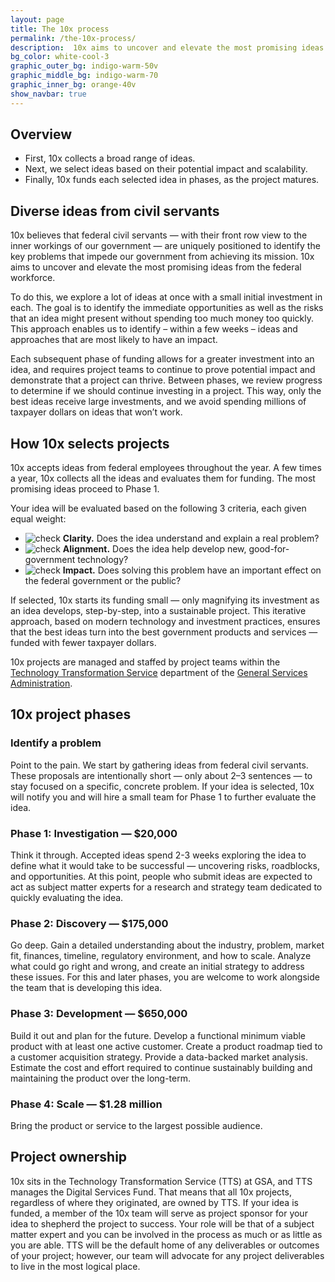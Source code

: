```yaml
---
layout: page
title: The 10x process
permalink: /the-10x-process/
description:  10x aims to uncover and elevate the most promising ideas from the federal workforce. We start our funding small and increase our investment as an idea matures into a sustainable project.
bg_color: white-cool-3
graphic_outer_bg: indigo-warm-50v
graphic_middle_bg: indigo-warm-70
graphic_inner_bg: orange-40v
show_navbar: true
---
```


<h2 class="docs-h2">Overview</h2>

- First, 10x collects a broad range of ideas.
- Next, we select ideas based on their potential impact and scalability.
- Finally, 10x funds each selected idea in phases, as the project matures.


<h2 class="docs-h2">Diverse ideas from civil servants</h2>

10x believes that federal civil servants — with their front row view to the inner workings of our government — are uniquely positioned to identify the key problems that impede our government from achieving its mission. 10x aims to uncover and elevate the most promising ideas from the federal workforce.

To do this, we explore a lot of ideas at once with a small initial investment in each. The goal is to identify the immediate opportunities as well as the risks that an idea might present without spending too much money too quickly. This approach enables us to identify – within a few weeks – ideas and approaches that are most likely to have an impact.

Each subsequent phase of funding allows for a greater investment into an idea, and requires project teams to continue to prove potential impact and demonstrate that a project can thrive. Between phases, we review progress to determine if we should continue investing in a project. This way, only the best ideas receive large investments, and we avoid spending millions of taxpayer dollars on ideas that won’t work.

<h2 class="docs-h2">How 10x selects projects</h2>

10x accepts ideas from federal employees throughout the year. A few times a year, 10x collects all the ideas and evaluates them for funding. The most promising ideas proceed to Phase 1. 

Your idea will be evaluated based on the following 3 criteria, each given equal weight:

<ul class="line-height-small tablet:line-height-base">
  <li class="text-indent-neg-3 padding-left-3 tablet:text-indent-neg-4 tablet:padding-left-4">
    <img class="display-line-block width-2 tablet:width-3 margin-right-p5 position-relative bottom-2px vertical-align-middle" src="{{ '/assets/img/check.svg' | relative_url }}" alt="check">
    <strong>Clarity.</strong> Does the idea understand and explain a real problem?</li>
  <li class="text-indent-neg-3 padding-left-3 tablet:text-indent-neg-4 tablet:padding-left-4">
    <img class="display-line-block width-2 tablet:width-3 margin-right-p5 position-relative bottom-2px vertical-align-middle" src="{{ '/assets/img/check.svg' | relative_url }}" alt="check">
    <strong>Alignment.</strong> Does the idea help develop new, good-for-government technology?</li>
  <li class="text-indent-neg-3 padding-left-3 tablet:text-indent-neg-4 tablet:padding-left-4">
    <img class="display-line-block width-2 tablet:width-3 margin-right-p5 position-relative bottom-2px vertical-align-middle" src="{{ '/assets/img/check.svg' | relative_url }}" alt="check">
    <strong>Impact.</strong> Does solving this problem have an important effect on the federal government or the public?</li>
</ul>

<p>If selected, 10x starts its funding small — only magnifying its investment as an idea develops, step-by-step, into a sustainable project. This iterative approach, based on modern technology and investment practices, ensures that the best ideas turn into the best government products and services — funded with fewer taxpayer dollars.</p>

<p>10x projects are managed and staffed by project teams within the <a href="https://www.gsa.gov/about-us/organization/federal-acquisition-service/technology-transformation-services">Technology Transformation Service</a> department of the <a href="https://www.gsa.gov/">General Services Administration</a>.</p>


<h2 class="docs-h2">10x project phases</h2>

<div class="usa-card border-color-orange-40v">
  <h3 class="margin-top-0">Identify a problem</h3>
  <p>Point to the pain. We start by gathering ideas from federal civil servants. These proposals are intentionally short — only about 2–3 sentences — to stay focused on a specific, concrete problem. If your idea is selected, 10x will notify you and will hire a small team for Phase 1 to further evaluate the idea.</p>
</div>

<div class="usa-card border-color-indigo-warm-30">
  <h3 class="margin-top-0">Phase 1: Investigation — $20,000</h3>
  <p>Think it through. Accepted ideas spend 2-3 weeks exploring the idea to define what it would take to be successful — uncovering risks, roadblocks, and opportunities. At this point, people who submit ideas are expected to act as subject matter experts for a research and strategy team dedicated to quickly evaluating the idea. </p>
</div>

<div class="usa-card border-color-indigo-warm-40v">
  <h3 class="margin-top-0">Phase 2: Discovery — $175,000</h3>
  <p>Go deep. Gain a detailed understanding about the industry, problem, market fit, finances, timeline, regulatory environment, and how to scale. Analyze what could go right and wrong, and create an initial strategy to address these issues. For this and later phases, you are welcome to work alongside the team that is developing this idea. </p>
</div>

<div class="usa-card border-color-indigo-warm-60">
  <h3 class="margin-top-0">Phase 3: Development — $650,000</h3>
  <p>Build it out and plan for the future. Develop a functional minimum viable product with at least one active customer. Create a product roadmap tied to a customer acquisition strategy. Provide a data-backed market analysis. Estimate the cost and effort required to continue sustainably building and maintaining the product over the long-term.</p>
</div>

<div class="usa-card border-color-indigo-warm-80">
  <h3 class="margin-top-0">Phase 4: Scale — $1.28 million</h3>
  <p>Bring the product or service to the largest possible audience.</p>
</div>


<h2 class="docs-h2">Project ownership</h2>

10x sits in the Technology Transformation Service (TTS) at GSA, and TTS manages the Digital Services Fund. That means that all 10x projects, regardless of where they originated, are owned by TTS. If your idea is funded, a member of the 10x team will serve as project sponsor for your idea to shepherd the project to success. Your role will be that of a subject matter expert and you can be involved in the process as much or as little as you are able. TTS will be the default home of any deliverables or outcomes of your project; however, our team will advocate for any project deliverables to live in the most logical place.